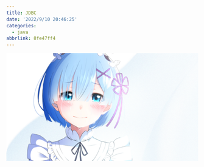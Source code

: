 ```yaml
---
title: JDBC
date: '2022/9/10 20:46:25'
categories:
  - java
abbrlink: 8fe47ff4
---
```


![img](res/other/异世界蕾姆_1.png)

